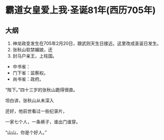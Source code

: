 # 霸道女皇爱上我·圣诞81年(西历705年)

## 大纲

1. 神龙政变发生在705年2月20日，跟武则天生日接近。这里改成圣诞日发生。
2. 张秋山软禁媚娘，还
3. 封马户亲王，上柱国。

+ 中书省：
+ 门下省：监察权。
+ 尚书省：政府。



“陛下。”四十三岁的张秋山跪得很直。

坦白讲，张秋山从未深入

还好，他前世看过一些纪录片，


一家七个人，一条裤子，谁出门谁穿。

“山山，你是个好人。”